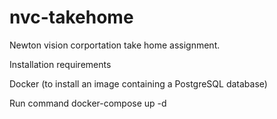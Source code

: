 # nvc-takehome
Newton vision corportation take home assignment.

Installation requirements

Docker (to install an image containing a PostgreSQL database)

Run command docker-compose up -d
